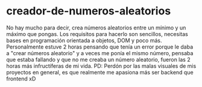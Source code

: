 # creador-de-numeros-aleatorios
No hay mucho para decir, crea números aleatorios entre un mínimo y un máximo que pongas.
Los requisitos para hacerlo son sencillos, necesitas bases en programación orientada a objetos, DOM y poco más.
Personalmente estuve 2 horas pensando que tenía un error porque le daba a "crear números aleatorio" y a veces me ponía el mismo número, pensaba que estaba fallando y que no me creaba un número aleatorio, fueron las 2 horas más infructíferas de mi vida.
PD: Perdón por las malas visuales de mis proyectos en general, es que realmente me apasiona más ser backend que frontend xD

